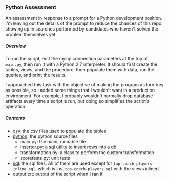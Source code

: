 ### Python Assessment

An assessment in response to a prompt for a Python development position. I'm leaving out the
details of the prompt to reduce the chances of this repo showing up in searches performed by
candidates who haven't solved the problem themselves yet.

##### Overview

To run the script, edit the mysql connection parameters at the top of `main.py`,
then run it with a Python 2.7 interpreter. It should first create the tables, views, and the
procedure, then populate them with data, run the queries, and print the results.

I approached this task with the objective of making the program as turn-key as possible, so I added
some things that I wouldn't want in a production environment. For example, I probably
wouldn't normally drop database artifacts every time a script is run, but doing so simplifies
the script's operation.

##### Contents

* [csv](csv): the csv files used to populate the tables
* [python](python): the python source files
    * main.py: the main, runnable file
    * inserter.py: a sql utility to insert rows into a db
    * transformation.py: a class to perform the custom transformation
    * scoretests.py: unit tests
* [sql](sql): the sql files. All of them are used except for `top-coach-players-inline.sql`, which
is just `top-coach-players.sql` with the views inlined.
* output.txt: output of the script when I ran it
